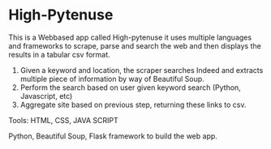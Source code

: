 # High-Pytenuse

This is a Webbased app called High-pytenuse it uses multiple languages and frameworks to scrape, parse and search the web and then displays the results in a tabular csv format.

1. Given a keyword and location, the scraper searches Indeed and extracts multiple piece of information by way of Beautiful Soup.
2. Perform the search based on user given keyword search (Python, Javascript, etc)
3. Aggregate site based on previous step, returning these links to csv. 

Tools: HTML, CSS, JAVA SCRIPT

Python, Beautiful Soup, Flask framework to build the web app. 

